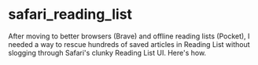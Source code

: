 # safari_reading_list
After moving to better browsers (Brave) and offline reading lists (Pocket), I needed a way to rescue hundreds of saved articles in Reading List without slogging through Safari's clunky Reading List UI. Here's how.
